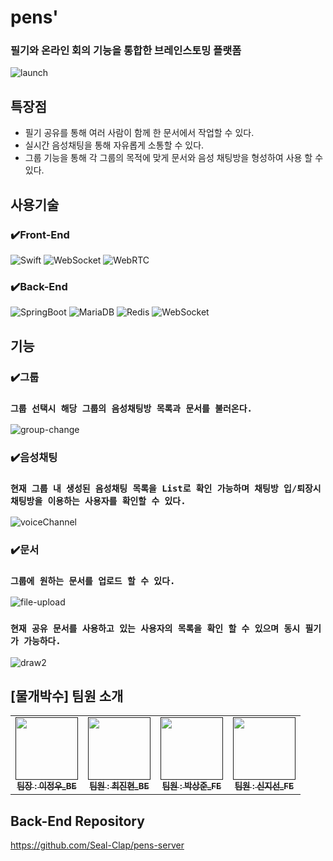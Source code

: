 # pens' 
### **필기와 온라인 회의 기능을 통합한 브레인스토밍 플랫폼**
![launch](https://github.com/Seal-Clap/pens-client/assets/114977536/f56cbbf5-23bc-4032-98d2-adb3d88fd5ab)


## 특장점
- 필기 공유를 통해 여러 사람이 함께 한 문서에서 작업할 수 있다.
- 실시간 음성채팅을 통해 자유롭게 소통할 수 있다.
- 그룹 기능을 통해 각 그룹의 목적에 맞게 문서와 음성 채팅방을 형성하여 사용 할 수 있다.

## 사용기술 
### ✔️Front-End
![Swift](https://img.shields.io/badge/Swift-%23FA7343.svg?style=for-the-badge&logo=swift&logoColor=white)
![WebSocket](https://img.shields.io/badge/WebSocket-%2300ADD8.svg?style=for-the-badge&logo=WebSocket&logoColor=white)
![WebRTC](https://img.shields.io/badge/WebRTC-%233333FF.svg?style=for-the-badge&logo=WebRTC&logoColor=white)
### ✔️Back-End
![SpringBoot](https://img.shields.io/badge/Spring_Boot-F2F4F9.svg?style=for-the-badge&logo=spring-boot)
![MariaDB](https://img.shields.io/badge/MariaDB-003545?style=for-the-badge&logo=mariadb&logoColor=white)
![Redis](https://img.shields.io/badge/redis-%23DD0031.svg?style=for-the-badge&logo=redis&logoColor=white)
![WebSocket](https://img.shields.io/badge/WebSocket-%2300ADD8.svg?style=for-the-badge&logo=WebSocket&logoColor=white)

## 기능
### ✔️그룹
### `그룹 선택시 해당 그룹의 음성채팅방 목록과 문서를 불러온다.`
![group-change](https://github.com/Seal-Clap/pens-client/assets/114977536/3b7ee711-ea01-44e7-b16d-0e86f570d29d)
### ✔️음성채팅
### `현재 그룹 내 생성된 음성채팅 목록을 List로 확인 가능하며 채팅방 입/퇴장시 채팅방을 이용하는 사용자를 확인할 수 있다.`
![voiceChannel](https://github.com/Seal-Clap/pens-client/assets/114977536/2f5b8f05-add5-4a8e-8e50-52fb4f205903)

### ✔️문서
### `그룹에 원하는 문서를 업로드 할 수 있다.`
![file-upload](https://github.com/Seal-Clap/pens-client/assets/114977536/10d029c8-85f6-41ec-8ae8-86c5fd63c674)

### `현재 공유 문서를 사용하고 있는 사용자의 목록을 확인 할 수 있으며 동시 필기가 가능하다.`
![draw2](https://github.com/Seal-Clap/pens-client/assets/114977536/fb07b8b5-54db-4521-902f-43aedab0f429)

## [물개박수] 팀원 소개
<table>
  <tbody>
    <tr>
      <td align="center"><a href=""><img src="https://avatars.githubusercontent.com/u/16723457?v=4"width="100px;" alt=""/><br /><sub><b> 팀장 : 이정우_BE </b></sub></a><br /></td>
      <td align="center"><a href=""><img src="https://avatars.githubusercontent.com/u/82369632?v=4" width="100px;" alt=""/><br /><sub><b> 팀원  : 최진현_BE </b></sub></a><br /></td>
      <td align="center"><a href=""><img src="https://avatars.githubusercontent.com/u/114977536?v=4" width="100px;" alt=""/><br /><sub><b> 팀원 : 박상준_FE </b></sub></a><br /></td>
      <td align="center"><a href=""><img src="https://avatars.githubusercontent.com/u/93148114?v=4" width="100px;" alt=""/><br /><sub><b> 팀원 : 신지선_FE </b></sub></a><br /></td>
      </tr>
  </tbody>
</table>

## Back-End Repository
https://github.com/Seal-Clap/pens-server
